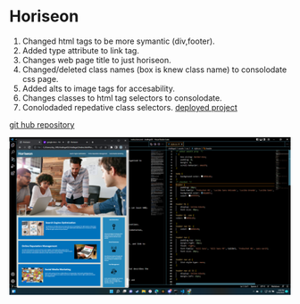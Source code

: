# Horiseon
1. Changed html tags to be more symantic (div,footer).
2. Added type attribute to link tag.
3. Changes web page title to just horiseon.
4. Changed/deleted class names (box is knew class name) to consolodate css page.
5. Added alts to image tags for accesability. 
6. Changes classes to html tag selectors to consolodate.
7. Conolodaded repedative class selectors. 
[deployed project](https://sklylerf.github.io/challage2/)

[git hub repository](https://github.com/SklylerF/challage2/)

<img alt="Finished img" src="./assets/images/challange-2-ss.png">
